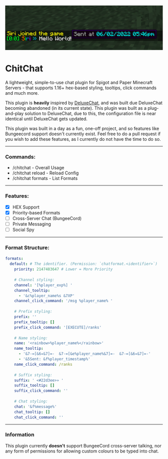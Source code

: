 ![img.png](.github/img.png)
# ChitChat
A lightweight, simple-to-use chat plugin for Spigot and Paper Minecraft Servers - that supports 1.16+ hex-based styling, tooltips, click commands and much more.

This plugin is **heavily** inspired by [DeluxeChat](https://www.spigotmc.org/resources/deluxechat.1277/), and was built due DeluxeChat becoming abandoned (in its current state). This plugin was built as a plug-and-play solution to DeluxeChat, due to this, the configuration file is near identical until DeluxeChat gets updated.

This plugin was built in a day as a fun, one-off project, and so features like Bungeecord support doesn't currently exist. Feel free to do a pull request if you wish to add these features, as I currently do not have the time to do so.

---

### Commands:
- /chitchat - Overall Usage
- /chitchat reload - Reload Config
- /chitchat formats - List Formats

---

### Features:
- [x] HEX Support
- [x] Priority-based Formats
- [ ] Cross-Server Chat (BungeeCord)
- [ ] Private Messaging
- [ ] Social Spy

---

### Format Structure:
```yml
formats:
  default: # The identifier. (Permission: `chatformat.<identifier>`)
    priority: 2147483647 # Lower = More Priority

    # Channel styling:
    channel: '[%player_exp%] '
    channel_tooltip:
      - '&c%player_name%s &7XP'
    channel_click_command: '/msg %player_name% '

    # Prefix styling:
    prefix: ''
    prefix_tooltip: []
    prefix_click_command: '[EXECUTE]/ranks'

    # Name styling:
    name: '<rainbow>%player_name%</rainbow>'
    name_tooltip:
      - '&7-=[&6✦&7]=-  &7-=[&e%player_name%&7]=-  &7-=[&6✦&7]=-'
      - '&5Sent: &f%player_timestamp%'
    name_click_command: /ranks

    # Suffix styling:
    suffix: ' <#22d3ee>» '
    suffix_tooltip: []
    suffix_click_command: ''

    # Chat styling:
    chat: '&f%message%'
    chat_tooltip: []
    chat_click_command: ''
```

---

### Information
This plugin currently __doesn't__ support BungeeCord cross-server talking, nor any form of permissions for allowing custom colours to be typed into chat.